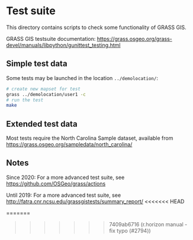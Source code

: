 # Test suite

This directory contains scripts to check some functionality of GRASS GIS.

GRASS GIS testsuite documentation: <https://grass.osgeo.org/grass-devel/manuals/libpython/gunittest_testing.html>

## Simple test data

Some tests may be launched in the location `../demolocation/`:

```bash
# create new mapset for test
grass ../demolocation/user1 -c
# run the test
make
```

## Extended test data

Most tests require the North Carolina Sample dataset, available from
<https://grass.osgeo.org/sampledata/north_carolina/>

## Notes

Since 2020: For a more advanced test suite, see
<https://github.com/OSGeo/grass/actions>

Until 2019: For a more advanced test suite, see
<http://fatra.cnr.ncsu.edu/grassgistests/summary_report/>
<<<<<<< HEAD

=======
>>>>>>> 7409ab6716 (r.horizon manual - fix typo (#2794))
